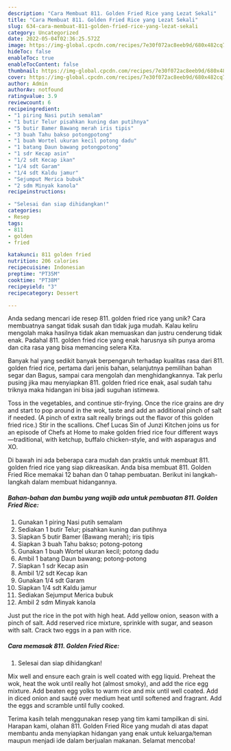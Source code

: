 ```yaml
---
description: "Cara Membuat 811. Golden Fried Rice yang Lezat Sekali"
title: "Cara Membuat 811. Golden Fried Rice yang Lezat Sekali"
slug: 634-cara-membuat-811-golden-fried-rice-yang-lezat-sekali
category: Uncategorized
date: 2022-05-04T02:36:25.572Z
image: https://img-global.cpcdn.com/recipes/7e30f072ac8eeb9d/680x482cq70/811-golden-fried-rice-foto-resep-utama.jpg
hideToc: false
enableToc: true
enableTocContent: false
thumbnail: https://img-global.cpcdn.com/recipes/7e30f072ac8eeb9d/680x482cq70/811-golden-fried-rice-foto-resep-utama.jpg
cover: https://img-global.cpcdn.com/recipes/7e30f072ac8eeb9d/680x482cq70/811-golden-fried-rice-foto-resep-utama.jpg
author: Admin
authorAv: notfound
ratingvalue: 3.9
reviewcount: 6
recipeingredient:
- "1 piring Nasi putih semalam"
- "1 butir Telur pisahkan kuning dan putihnya"
- "5 butir Bamer Bawang merah iris tipis"
- "3 buah Tahu bakso potongpotong"
- "1 buah Wortel ukuran kecil potong dadu"
- "1 batang Daun bawang potongpotong"
- "1 sdr Kecap asin"
- "1/2 sdt Kecap ikan"
- "1/4 sdt Garam"
- "1/4 sdt Kaldu jamur"
- "Sejumput Merica bubuk"
- "2 sdm Minyak kanola"
recipeinstructions:

- "Selesai dan siap dihidangkan!"
categories:
- Resep
tags:
- 811
- golden
- fried

katakunci: 811 golden fried 
nutrition: 206 calories
recipecuisine: Indonesian
preptime: "PT35M"
cooktime: "PT38M"
recipeyield: "3"
recipecategory: Dessert

---
```





Anda sedang mencari ide resep 811. golden fried rice yang unik? Cara membuatnya sangat tidak susah dan tidak juga mudah. Kalau keliru mengolah maka hasilnya tidak akan memuaskan dan justru cenderung tidak enak. Padahal 811. golden fried rice yang enak harusnya sih punya aroma dan cita rasa yang bisa memancing selera Kita.





Banyak hal yang sedikit banyak berpengaruh terhadap kualitas rasa dari 811. golden fried rice, pertama dari jenis bahan, selanjutnya pemilihan bahan segar dan Bagus, sampai cara mengolah dan menghidangkannya. Tak perlu pusing jika mau menyiapkan 811. golden fried rice enak,      asal sudah tahu triknya maka hidangan ini bisa jadi suguhan istimewa.














Toss in the vegetables, and continue stir-frying. Once the rice grains are dry and start to pop around in the wok, taste and add an additional pinch of salt if needed. (A pinch of extra salt really brings out the flavor of this golden fried rice.) Stir in the scallions. Chef Lucas Sin of Junzi Kitchen joins us for an episode of Chefs at Home to make golden fried rice four different ways—traditional, with ketchup, buffalo chicken-style, and with asparagus and XO.






Di bawah ini ada beberapa cara mudah dan praktis untuk membuat 811. golden fried rice yang siap dikreasikan. Anda bisa membuat 811. Golden Fried Rice memakai 12 bahan dan 0 tahap pembuatan. Berikut ini langkah-langkah dalam membuat hidangannya.

<!--inarticleads1-->

##### Bahan-bahan dan bumbu yang wajib ada untuk pembuatan 811. Golden Fried Rice:

1. Gunakan 1 piring Nasi putih semalam
1. Sediakan 1 butir Telur; pisahkan kuning dan putihnya
1. Siapkan 5 butir Bamer (Bawang merah); iris tipis
1. Siapkan 3 buah Tahu bakso; potong-potong
1. Gunakan 1 buah Wortel ukuran kecil; potong dadu
1. Ambil 1 batang Daun bawang; potong-potong
1. Siapkan 1 sdr Kecap asin
1. Ambil 1/2 sdt Kecap ikan
1. Gunakan 1/4 sdt Garam
1. Siapkan 1/4 sdt Kaldu jamur
1. Sediakan Sejumput Merica bubuk
1. Ambil 2 sdm Minyak kanola


Just put the rice in the pot with high heat. Add yellow onion, season with a pinch of salt. Add reserved rice mixture, sprinkle with sugar, and season with salt. Crack two eggs in a pan with rice. 

<!--inarticleads2-->

##### Cara memasak 811. Golden Fried Rice:


1. Selesai dan siap dihidangkan!

Mix well and ensure each grain is well coated with egg liquid. Preheat the wok, heat the wok until really hot (almost smoky), and add the rice egg mixture. Add beaten egg yolks to warm rice and mix until well coated. Add in diced onion and sauté over medium heat until softened and fragrant. Add the eggs and scramble until fully cooked. 

Terima kasih telah menggunakan resep yang tim kami tampilkan di sini. Harapan kami, olahan 811. Golden Fried Rice yang mudah di atas dapat membantu anda menyiapkan hidangan yang enak untuk keluarga/teman maupun menjadi ide dalam berjualan makanan. Selamat mencoba!

